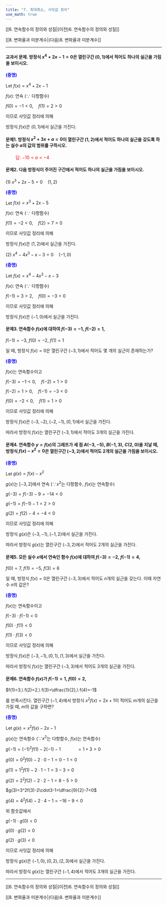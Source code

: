 ```yaml
---
title: "7. 최대최소, 사잇값 정리"
use_math: true
---
```

[[6. 연속함수의 정의와 성질|(이전)6. 연속함수의 정의와 성질]]

[[8. 변화율과 미분계수|(다음)8. 변화율과 미분계수]]

***
#### 교과서 문제. 방정식 $x^4+2x-1=0$은 열린구간 $(0, 1)$에서 적어도 하나의 실근을 가짐을 보이시오.

**<span style="color: blue;">(증명)</span>**

Let $f(x)=x^4+2x-1$

$f(x)$: 연속 $(\because$ 다항함수)

$f(0)=-1<0,\quad f(1)=2>0$

이므로 사잇값 정리에 의해

방정식 $f(x)$은 $(0, 1)$에서 실근을 가진다.

#### 문제1. 방정식 $x^2+3x+a=0$이 열린구간 $(1, 2)$에서 적어도 하나의 실근을 갖도록 하는 실수 $a$의 값의 범위를 구하시오.
<span style="color: red;">$\qquad$답: $-10<a<-4$</span>

#### 문제2. 다음 방정식이 주어진 구간에서 적어도 하나의 실근을 가짐을 보이시오.

(1) $x^3+2 x-5=0\quad (1, 2)$

**<span style="color: blue;">(증명)</span>**

Let $f(x)=x^3+2x-5$

$f(x)$: 연속 $(\because$ 다항함수)

$f(1)=-2<0,\quad f(2)=7>0$

이므로 사잇값 정리에 의해

방정식 $f(x)$은 $(1, 2)$에서 실근을 가진다.


(2) $x^4-4 x^3-x-3=0\quad (-1, 0)$

**<span style="color: blue;">(증명)</span>**

Let $f(x)=x^4-4 x^3-x-3$

$f(x)$: 연속 $(\because$ 다항함수)

$f(-1)=3>2,\quad f(0)=-3<0$

이므로 사잇값 정리에 의해

방정식 $f(x)$은 $(-1, 0)$에서 실근을 가진다.

#### 문제3. 연속함수 $f(x)$에 대하여 $f(-3)=-1,\ f(-2)=1,$

$f(-1)=-3,\ f(0)=-2,\ f(1)=1$

일 때, 방정식 $f(x)=0$은 열린구간 $(-3, 1)$에서 적어도 몇 개의 실근이 존재하는가?

**<span style="color: blue;">(증명)</span>**

$f(x)$는 연속함수이고

$f(-3)=-1<0,\quad f(-2)=1>0$

$f(-2)=1>0,\quad f(-1)=-3<0$

$f(0)=-2<0,\quad f(1)=1>0$

이므로 사잇값 정리에 의해

방정식 $f(x)$은 $(-3, -2), (-2, -1), (0, 1)$에서 실근을 가진다.

따라서 방정식 $f(x)$는 열린구간 $(-3, 1)$에서 적어도 3개의 실근을 가진다.

#### 문제4. 연속함수 $y=f(x)$의 그래프가 세 점 $A(-3, -5),\ B(-1, 3),\ C(2, 0)$을 지날 때, 방정식 $f(x)-x^2=0$은 열린구간 $(-3, 2)$에서 적어도 2개의 실근을 가짐을 보이시오.

**<span style="color: blue;">(증명)</span>**

Let $g(x)=f(x)-x^2$

$g(x)$는 $[-3, 2]$에서 연속 ($\because x^2$는 다항함수, $f(x)$는 연속함수)

$g(-3)=f(-3)-9=-14<0$

$g(-1)=f(-1)-1=2>0$

$g(2)=f(2)-4=-4<0$

이므로 사잇값 정리에 의해

방정식 $g(x)$은 $(-3, -1), (-1, 2)$에서 실근을 가진다.

따라서 방정식 $g(x)$는 열린구간 $(-3, 2)$에서 적어도 2개의 실근을 가진다.

#### 문제5. 모든 실수 $x$에서 연속인 함수 $f(x)$에 대하여 $f(-3)=-2,\ f(-1)=4,$

$f(0)=7,\ f(1)=-5,\ f(3)=6$

일 때, 방정식 $f(x)=0$은 열린구간 $(-3, 3)$에서 적어도 $n$개의 실근을 갖는다. 이때 자연수 $n$의 값은?

**<span style="color: blue;">(증명)</span>**

$f(x)$는 연속함수이고

$f(-3)\cdot f(-1)<0$

$f(0)\cdot f(1)<0$

$f(1)\cdot f(3)<0$

이므로 사잇값 정리에 의해

방정식 $f(x)$은 $(-3, -1), (0, 1), (1, 3)$에서 실근을 가진다.

따라서 방정식 $f(x)$는 열린구간 $(-3, 3)$에서 적어도 3개의 실근을 가진다.

#### 문제6. 연속함수 $f(x)$가 $f(-1)=1,\ f(0)=2,$

$f(1)=3,\ f(2)=2,\ f(3)=\dfrac{1}{2},\ f(4)=-1$

를 만족시킨다. 열린구간 $(-1, 4)$에서 방정식 $x^2f(x)=2x+1$이 적어도 $m$개의 실근을 가질 때, $m$의 값을 구하면?

**<span style="color: blue;">(증명)</span>**

Let $g(x)=x^2f(x)-2x-1$

$g(x)$는 연속함수 ($\because x^2$는 다항함수, $f(x)$는 연속함수)

$g(-1)=(-1)^2f(1)-2(-1)-1$
$\qquad\quad=1+3>0$

$g(0)=0^2f(0)-2\cdot0-1=0-1<0$

$g(1)=1^2f(1)-2\cdot1-1=3-3=0$

$g(2)=2^2f(2)-2\cdot2-1=8-5>0$

$g(3)=3^2f(3)-2\cdot3-1=\dfrac{9}{2}-7<0$

$g(4)=4^2f(4)-2\cdot4-1=-16-9<0$

위 함숫값에서

$g(-1)\cdot g(0)<0$

$g(0)\cdot g(2)<0$

$g(2)\cdot g(3)<0$

이므로 사잇값 정리에 의해

방정식 $g(x)$은 $(-1, 0), (0, 2), (2, 3)$에서 실근을 가진다.

따라서 방정식 $g(x)$는 열린구간 $(-1, 4)$에서 적어도 3개의 실근을 가진다.


***

[[6. 연속함수의 정의와 성질|(이전)6. 연속함수의 정의와 성질]]

[[8. 변화율과 미분계수|(다음)8. 변화율과 미분계수]]